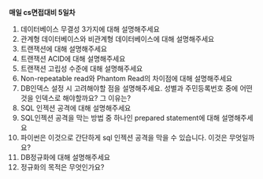 **매일 cs면접대비 5일차**
1. 데이터베이스 무결성 3가지에 대해 설명해주세요
2. 관계형 데이터베이스와 비관계형 데이터베이스에 대해 설명해주세요
3. 트랜잭션에 대해 설명해주세요
4. 트랜잭션 ACID에 대해 설명해주세요
5. 트랜잭션 고립성 수준에 대해 설명해주세요
6. Non-repeatable read와 Phantom Read의 차이점에 대해 설명해주세요
7. DB인덱스 설정 시 고려해야할 점을 설명해주세요. 성별과 주민등록번호 중에 어떤 것을 인덱스로 해야할까요? 그 이유는?
8. SQL 인젝션 공격에 대해 설명해주세요
9. SQL인젝션 공격을 막는 방법 중 하나인 prepared statement에 대해 설명해주세요
10. 파이썬은 이것으로 간단하게 sql 인젝션 공격을 막을 수 있습니다. 이것은 무엇일까요?
11. DB정규화에 대해 설명해주세요
12. 정규화의 목적은 무엇인가요?
